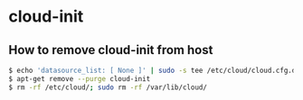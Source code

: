 # cloud-init

## How to remove cloud-init from host

```bash
$ echo 'datasource_list: [ None ]' | sudo -s tee /etc/cloud/cloud.cfg.d/90_dpkg.cfg
$ apt-get remove --purge cloud-init
$ rm -rf /etc/cloud/; sudo rm -rf /var/lib/cloud/
```
